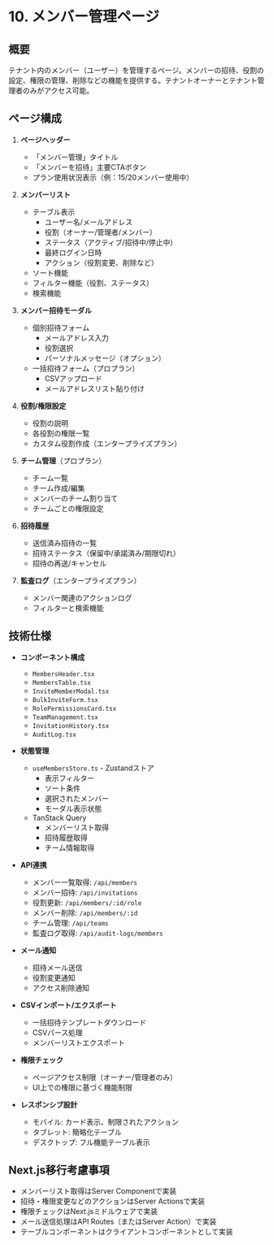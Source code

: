 # 10. メンバー管理ページ

## 概要

テナント内のメンバー（ユーザー）を管理するページ。メンバーの招待、役割の設定、権限の管理、削除などの機能を提供する。テナントオーナーとテナント管理者のみがアクセス可能。

## ページ構成

1. **ページヘッダー**

   - 「メンバー管理」タイトル
   - 「メンバーを招待」主要CTAボタン
   - プラン使用状況表示（例：15/20メンバー使用中）

2. **メンバーリスト**

   - テーブル表示
     - ユーザー名/メールアドレス
     - 役割（オーナー/管理者/メンバー）
     - ステータス（アクティブ/招待中/停止中）
     - 最終ログイン日時
     - アクション（役割変更、削除など）
   - ソート機能
   - フィルター機能（役割、ステータス）
   - 検索機能

3. **メンバー招待モーダル**

   - 個別招待フォーム
     - メールアドレス入力
     - 役割選択
     - パーソナルメッセージ（オプション）
   - 一括招待フォーム（プロプラン）
     - CSVアップロード
     - メールアドレスリスト貼り付け

4. **役割/権限設定**

   - 役割の説明
   - 各役割の権限一覧
   - カスタム役割作成（エンタープライズプラン）

5. **チーム管理**（プロプラン）

   - チーム一覧
   - チーム作成/編集
   - メンバーのチーム割り当て
   - チームごとの権限設定

6. **招待履歴**

   - 送信済み招待の一覧
   - 招待ステータス（保留中/承諾済み/期限切れ）
   - 招待の再送/キャンセル

7. **監査ログ**（エンタープライズプラン）
   - メンバー関連のアクションログ
   - フィルターと検索機能

## 技術仕様

- **コンポーネント構成**

  - `MembersHeader.tsx`
  - `MembersTable.tsx`
  - `InviteMemberModal.tsx`
  - `BulkInviteForm.tsx`
  - `RolePermissionsCard.tsx`
  - `TeamManagement.tsx`
  - `InvitationHistory.tsx`
  - `AuditLog.tsx`

- **状態管理**

  - `useMembersStore.ts` - Zustandストア
    - 表示フィルター
    - ソート条件
    - 選択されたメンバー
    - モーダル表示状態
  - TanStack Query
    - メンバーリスト取得
    - 招待履歴取得
    - チーム情報取得

- **API連携**

  - メンバー一覧取得: `/api/members`
  - メンバー招待: `/api/invitations`
  - 役割更新: `/api/members/:id/role`
  - メンバー削除: `/api/members/:id`
  - チーム管理: `/api/teams`
  - 監査ログ取得: `/api/audit-logs/members`

- **メール通知**

  - 招待メール送信
  - 役割変更通知
  - アクセス削除通知

- **CSVインポート/エクスポート**

  - 一括招待テンプレートダウンロード
  - CSVパース処理
  - メンバーリストエクスポート

- **権限チェック**

  - ページアクセス制限（オーナー/管理者のみ）
  - UI上での権限に基づく機能制限

- **レスポンシブ設計**
  - モバイル: カード表示、制限されたアクション
  - タブレット: 簡略化テーブル
  - デスクトップ: フル機能テーブル表示

## Next.js移行考慮事項

- メンバーリスト取得はServer Componentで実装
- 招待・権限変更などのアクションはServer Actionsで実装
- 権限チェックはNext.jsミドルウェアで実装
- メール送信処理はAPI Routes（またはServer Action）で実装
- テーブルコンポーネントはクライアントコンポーネントとして実装
